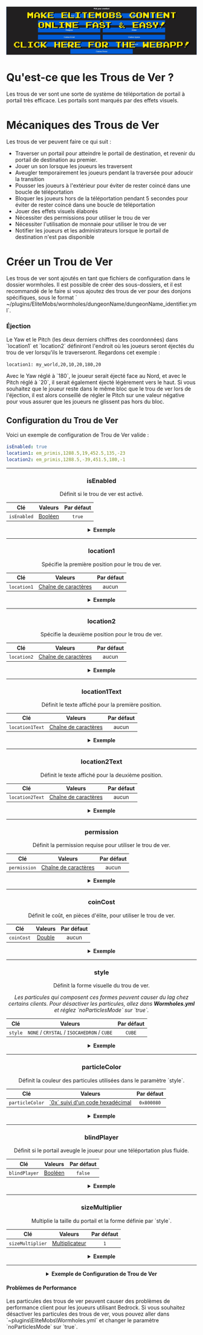[![webapp_banner.jpg](../../../img/wiki/webapp_banner.jpg)](https://magmaguy.com/webapp/webapp.html)

# Qu'est-ce que les Trous de Ver ?

Les trous de ver sont une sorte de système de téléportation de portail à portail très efficace. Les portails sont marqués par des effets visuels.

# Mécaniques des Trous de Ver

Les trous de ver peuvent faire ce qui suit :

*   Traverser un portail pour atteindre le portail de destination, et revenir du portail de destination au premier.
*   Jouer un son lorsque les joueurs les traversent
*   Aveugler temporairement les joueurs pendant la traversée pour adoucir la transition
*   Pousser les joueurs à l'extérieur pour éviter de rester coincé dans une boucle de téléportation
*   Bloquer les joueurs hors de la téléportation pendant 5 secondes pour éviter de rester coincé dans une boucle de téléportation
*   Jouer des effets visuels élaborés
*   Nécessiter des permissions pour utiliser le trou de ver
*   Nécessiter l'utilisation de monnaie pour utiliser le trou de ver
*   Notifier les joueurs et les administrateurs lorsque le portail de destination n'est pas disponible

# Créer un Trou de Ver

Les trous de ver sont ajoutés en tant que fichiers de configuration dans le dossier wormholes. Il est possible de créer des sous-dossiers, et il est recommandé de le faire si vous ajoutez des trous de ver pour des donjons spécifiques, sous le format \` ~/plugins/EliteMobs/wormholes/dungeonName/dungeonName\_identifier.yml\`.

### Éjection

Le Yaw et le Pitch (les deux derniers chiffres des coordonnées) dans \`location1\` et \`location2\` définiront l'endroit où les joueurs seront éjectés du trou de ver lorsqu'ils le traverseront. Regardons cet exemple :

`location1: my_world,20,10,20,180,20`

Avec le Yaw réglé à \`180\`, le joueur serait éjecté face au Nord, et avec le Pitch réglé à \`20\`, il serait également éjecté légèrement vers le haut. Si vous souhaitez que le joueur reste dans le même bloc que le trou de ver lors de l'éjection, il est alors conseillé de régler le Pitch sur une valeur négative pour vous assurer que les joueurs ne glissent pas hors du bloc.

## Configuration du Trou de Ver
Voici un exemple de configuration de Trou de Ver valide :

```yaml
isEnabled: true
location1: em_primis,1288.5,19,452.5,135,-23
location2: em_primis,1288.5,-39,451.5,180,-1
```

***

<div align="center">

### isEnabled

Définit si le trou de ver est activé.

| Clé       |       Valeurs        | Par défaut |
|-----------|:--------------------:|:----------:|
| `isEnabled` | [Booléen](#boolean) |   `true`   |

<details>

<summary><b>Exemple</b></summary>

<div align="left">

```yml
isEnabled: true
```

</div>

</details>

***

### location1

Spécifie la première position pour le trou de ver.

| Clé       |       Valeurs        | Par défaut |
|-----------|:--------------------:|:----------:|
| `location1` | [Chaîne de caractères](#string) |    aucun   |

<details>

<summary><b>Exemple</b></summary>

<div align="left">

```yml
location1: world_one,50,100,50,0,0
```

</div>

</details>

***

### location2

Spécifie la deuxième position pour le trou de ver.

| Clé         |       Valeurs        | Par défaut |
|-------------|:--------------------:|:----------:|
| `location2` | [Chaîne de caractères](#string) |    aucun   |

<details>

<summary><b>Exemple</b></summary>

<div align="left">

```yml
location2: world_two,100,33,100,0,0
```

</div>

</details>

***

### location1Text

Définit le texte affiché pour la première position.

| Clé         |       Valeurs        | Par défaut |
|-------------|:--------------------:|:----------:|
| `location1Text` | [Chaîne de caractères](#string) |    aucun   |

<details>

<summary><b>Exemple</b></summary>

<div align="left">

```yml
location1Text: Awesome Wormhole In World One
```

<div align="center">

![create_wormhole_location1text.jpg](../../../img/wiki/create_wormhole_location1text.jpg)

</div>

</div>

</details>

***

### location2Text

Définit le texte affiché pour la deuxième position.

| Clé         |       Valeurs        | Par défaut |
|-------------|:--------------------:|:----------:|
| `location2Text` | [Chaîne de caractères](#string) |    aucun   |

<details>

<summary><b>Exemple</b></summary>

<div align="left">

```yml
location2Text: Awesome Wormhole In World Two
```

<div align="center">

![create_wormhole_location2text.jpg](../../../img/wiki/create_wormhole_location2text.jpg)

</div>

</div>

</details>

***

### permission

Définit la permission requise pour utiliser le trou de ver.

| Clé         |       Valeurs        | Par défaut |
|-------------|:--------------------:|:----------:|
| `permission` | [Chaîne de caractères](#string) |    aucun   |

<details>

<summary><b>Exemple</b></summary>

<div align="left">

```yml
permission: elitemobs.mypermission
```

</div>

</details>

***

### coinCost

Définit le coût, en pièces d'élite, pour utiliser le trou de ver.

| Clé        |     Valeurs     | Par défaut |
|------------|:---------------:|:----------:|
| `coinCost` | [Double](#double) |    aucun   |

<details>

<summary><b>Exemple</b></summary>

<div align="left">

```yml
coinCost: 2.5
```

</div>

</details>

***

### style

Définit la forme visuelle du trou de ver.

*Les particules qui composent ces formes peuvent causer du lag chez certains clients. Pour désactiver les particules, allez dans **Wormholes.yml** et réglez \`noParticlesMode\` sur \`true\`.*

| Clé     |          Valeurs          | Par défaut |
|---------|:-------------------------:|:----------:|
| `style` | `NONE` / `CRYSTAL` / `ISOCAHEDRON` / `CUBE` |   `CUBE`   |

<details>

<summary><b>Exemple</b></summary>

<div align="left">

```yml
style: CRYSTAL
```

<div align="center">

![create_wormhole_style.jpg](../../../img/wiki/create_wormhole_style.jpg)

</div>

</div>

</details>

***

### particleColor

Définit la couleur des particules utilisées dans le paramètre \`style\`.

| Clé           |                 Valeurs                  | Par défaut |
|---------------|:----------------------------------------:|:----------:|
| `particleColor` | [\`0x\` suivi d'un code hexadécimal](https://www.w3schools.com/colors/colors_hexadecimal.asp) | `0x800080` |

<details>

<summary><b>Exemple</b></summary>

<div align="left">

```yml
particleColor: 0x9f5cdd
```

<div align="center">

![create_wormhole_particlecolor.jpg](../../../img/wiki/create_wormhole_particlecolor.jpg)

</div>

</div>

</details>

***

### blindPlayer

Définit si le portail aveugle le joueur pour une téléportation plus fluide.

| Clé         |       Valeurs        | Par défaut |
|-------------|:--------------------:|:----------:|
| `blindPlayer` | [Booléen](#boolean) |  `false`   |

<details>

<summary><b>Exemple</b></summary>

<div align="left">

```yml
blindPlayer: true
```

<div align="center">

![create_wormhole_blind.jpg](../../../img/wiki/create_wormhole_blind.jpg)

</div>

</div>

</details>

***

### sizeMultiplier

Multiplie la taille du portail et la forme définie par \`style\`.

| Clé            |        Valeurs         | Par défaut |
|----------------|:----------------------:|:----------:|
| `sizeMultiplier` | [Multiplicateur](#multiplier) |    `1`     |

<details>

<summary><b>Exemple</b></summary>

<div align="left">

```yml
sizeMultiplier: 3
```

*Gardez à l'esprit que vous devrez ajuster les coordonnées Y du trou de ver après avoir appliqué le multiplicateur de taille.*

<div align="center">

![create_wormhole_size.jpg](../../../img/wiki/create_wormhole_size.jpg)

</div>

</div>

</details>

</div>

***

<details>

<summary align="center"><b>Exemple de Configuration de Trou de Ver</b></summary>

<div align="left">

Dans cet exemple, nous allons créer un simple trou de ver qui nous emmène d'un monde à un autre. N'oubliez pas que les trous de ver peuvent aussi simplement téléporter les joueurs vers un endroit différent dans le même monde.

```yml
isEnabled: true #Nous activons le trou de ver en réglant cette valeur sur true
location1: my_world,1.5,11.0,1.5,108.0,5.0 #c'est là que le trou de ver apparaîtra dans my_world
location2: my_other_world,766.5,29.0,517.5,-136.0,5.0 #c'est là que le trou de ver apparaîtra dans my_other_world
location1Text: "&aGo to My World" #crée un joli texte d'affichage au-dessus de la position 1 du trou de ver
location2Text: "&aGo to My Other World" #crée un joli texte d'affichage au-dessus de la position 2 du trou de ver
permission: eliteperm.coolplayers #seuls les joueurs ayant cette permission pourront utiliser le trou de ver, à la fois pour la position 1 et la position 2
coinCost: 2 #les joueurs devront payer 12 pièces d'élite pour pouvoir utiliser le trou de ver
style: CRYSTAL #ce trou de ver aura la forme d'un cristal
particleColor: 0x00ff00 #cela réglera les particules du trou de ver sur vert
blindPlayer: true #la téléportation du trou de ver aveuglera le joueur pendant une courte durée pour rendre la transition moins brusque
sizeMultiplier: 1.0 #définit la taille de la forme du trou de ver
```

</div>

</details>

#### Problèmes de Performance

Les particules des trous de ver peuvent causer des problèmes de performance client pour les joueurs utilisant Bedrock. Si vous souhaitez désactiver les particules des trous de ver, vous pouvez aller dans \`~plugins\EliteMobs\Wormholes.yml\` et changer le paramètre \`noParticlesMode\` sur \`true\`.